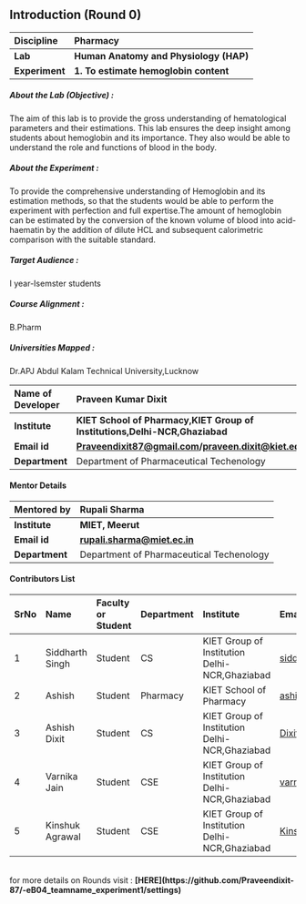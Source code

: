 ## Introduction (Round 0)


<b>Discipline | <b>Pharmacy
:--|:--|
<b> Lab | <b> Human Anatomy and Physiology (HAP)
<b> Experiment|     <b> 1. To estimate hemoglobin content

<h5> About the Lab (Objective) : </h5>

The aim of this lab is to provide the gross understanding of hematological parameters and their estimations. This lab ensures the deep insight among students about hemoglobin and its importance. They also would be able to understand the role and functions of blood in the body.

<h5> About the Experiment : </h5>

To provide the comprehensive understanding of Hemoglobin and its estimation methods, so that the students would be able to perform the experiment with perfection and full expertise.The amount of hemoglobin can be estimated by the conversion of the known volume of blood into acid-haematin by the addition of dilute HCL and subsequent calorimetric comparison with the suitable standard.

<h5> Target Audience : </h5>

I year-Isemster students

<h5> Course Alignment : </h5>

B.Pharm
<h5> Universities Mapped : </h5>

Dr.APJ Abdul Kalam Technical University,Lucknow

<b>Name of Developer | <b> Praveen Kumar Dixit
:--|:--|
<b> Institute | <b> KIET School of Pharmacy,KIET Group of Institutions,Delhi-NCR,Ghaziabad
<b> Email id|     <b> Praveendixit87@gmail.com/praveen.dixit@kiet.edu
<b> Department | Department of Pharmaceutical Techenology

#### Mentor Details

<b>Mentored by | <b> Rupali Sharma
:--|:--|
<b> Institute | <b> MIET, Meerut
<b> Email id|     <b> rupali.sharma@miet.ec.in
<b> Department | Department of Pharmaceutical Techenology


#### Contributors List

SrNo | Name | Faculty or Student | Department| Institute | Email id
:--|:--|:--|:--|:--|:--|
1 | Siddharth Singh | Student | CS       | KIET Group of Institution Delhi-NCR,Ghaziabad| siddharth.1822co1057@kiet.edu
2 | Ashish          | Student | Pharmacy | KIET School of Pharmacy                      |ashishkumar24689@gmail.com
3 | Ashish Dixit    | Student | CS       | KIET Group of Institution Delhi-NCR,Ghaziabad|Dixitashish628@gmail.com
4 | Varnika Jain    | Student | CSE      | KIET Group of Institution Delhi-NCR,Ghaziabad|varnika.1822cs1159@kiet.edu
5 | Kinshuk Agrawal    | Student | CSE      | KIET Group of Institution Delhi-NCR,Ghaziabad|Kinshuk926@gmail.com

<br>
for more details on Rounds visit : <b> [HERE](https://github.com/Praveendixit-87/-eB04_teamname_experiment1/settings) </b>
